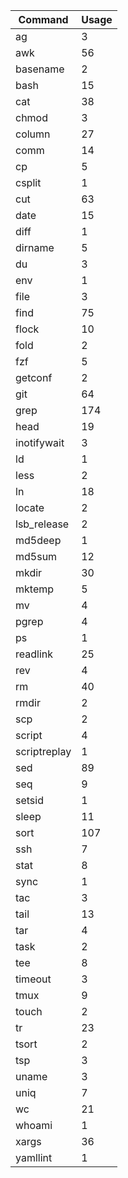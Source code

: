 | Command       | Usage
|-|-|
| ag            | 3      |
| awk           | 56     |
| basename      | 2      |
| bash          | 15     |
| cat           | 38     |
| chmod         | 3      |
| column        | 27     |
| comm          | 14     |
| cp            | 5      |
| csplit        | 1      |
| cut           | 63     |
| date          | 15     |
| diff          | 1      |
| dirname       | 5      |
| du            | 3      |
| env           | 1      |
| file          | 3      |
| find          | 75     |
| flock         | 10     |
| fold          | 2      |
| fzf           | 5      |
| getconf       | 2      |
| git           | 64     |
| grep          | 174    |
| head          | 19     |
| inotifywait   | 3      |
| ld            | 1      |
| less          | 2      |
| ln            | 18     |
| locate        | 2      |
| lsb_release   | 2      |
| md5deep       | 1      |
| md5sum        | 12     |
| mkdir         | 30     |
| mktemp        | 5      |
| mv            | 4      |
| pgrep         | 4      |
| ps            | 1      |
| readlink      | 25     |
| rev           | 4      |
| rm            | 40     |
| rmdir         | 2      |
| scp           | 2      |
| script        | 4      |
| scriptreplay  | 1      |
| sed           | 89     |
| seq           | 9      |
| setsid        | 1      |
| sleep         | 11     |
| sort          | 107    |
| ssh           | 7      |
| stat          | 8      |
| sync          | 1      |
| tac           | 3      |
| tail          | 13     |
| tar           | 4      |
| task          | 2      |
| tee           | 8      |
| timeout       | 3      |
| tmux          | 9      |
| touch         | 2      |
| tr            | 23     |
| tsort         | 2      |
| tsp           | 3      |
| uname         | 3      |
| uniq          | 7      |
| wc            | 21     |
| whoami        | 1      |
| xargs         | 36     |
| yamllint      | 1      |
